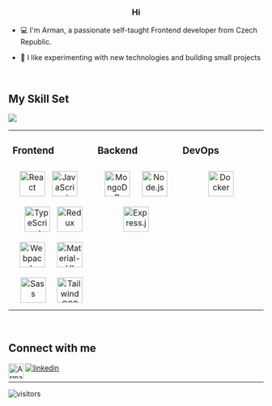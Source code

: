 <div align="center">
<!-- <img src="https://rishavanand.github.io/static/images/greetings.gif" align="center" style="width: 100%" /> -->
</div>  
  

### <div align="center">Hi </div>  
  

- 💻  I'm Arman, a passionate self-taught Frontend developer from Czech Republic. 

- 🔭 I like experimenting with new technologies and building small projects  
  
<br/>  


## My Skill Set  
<a href="https://www.codewars.com/users/armanpwnz"><img src="https://www.codewars.com/users/armanpwnz/badges/small"></a>
<table><tr><td valign="top" width="33%">



### Frontend  
<div align="center">  
<img style="margin 10px" src="https://api.iconify.design/vscode-icons:file-type-reactjs.svg" alt="React" height="50" />
<img style="margin: 10px" src="https://api.iconify.design/logos:javascript.svg" alt="JavaScript" height="50" />
<img style="margin: 10px" src="https://api.iconify.design/logos:typescript-icon.svg" alt="TypeScript" height="50" />  
<img style="margin 10px" src="https://api.iconify.design/logos:redux.svg" alt="Redux" height="50" />
<img style="margin: 10px" src="https://api.iconify.design/logos:webpack.svg" alt="Webpack" height="50" />
<img style="margin: 10px" src="https://user-images.githubusercontent.com/53177375/100646696-a427e900-333e-11eb-87f5-503de8ab1ab6.png" alt="Material-UI" height="50" />  
<img style="margin: 10px" src="https://api.iconify.design/logos:sass.svg" alt="Sass" height="50" />
<img style="margin: 8px" src="https://api.iconify.design/logos:tailwindcss-icon.svg" alt="TailwindCSS" height="50" />  


</td><td valign="top" width="33%">



### Backend  
<div align="center">  
<img style="margin: 10px" src="https://api.iconify.design/vscode-icons:file-type-mongo.svg" alt="MongoDB" height="50" />  
<img style="margin: 10px" src="https://api.iconify.design/logos:nodejs.svg" alt="Node.js" height="50" /> 
<img style="margin: 10px" src="https://api.iconify.design/logos:express.svg" alt="Express.js" height="50" />    

</td><td valign="top" width="33%">
  
### DevOps  
<div align="center">  
<img style="margin: 10px" src="https://api.iconify.design/logos:docker-icon.svg" alt="Docker" height="50" /> 
</div>
</td></tr></table>  


<br/>  


## Connect with me  
<a href="https://linkedin.com/in/armanzhumanov">
<img src="https://api.iconify.design/logos:linkedin.svg" alt=linkedin style="margin-bottom: 5px"/>
</a>
<a href="https://t.me/armasher">
 <img align="left" alt="Arman Telegram" width="30px" src="https://api.iconify.design/logos:telegram.svg" />
</a>

<br />

---------------------------------------------------------------------------------------------------------------------------------------------------------------------------------
![visitors](https://visitor-badge.glitch.me/badge?page_id=armanpwnz.armanpwnz) 

<!--
**armanpwnz/armanpwnz** is a ✨ _special_ ✨ repository because its `README.md` (this file) appears on your GitHub profile. 

- ⚡ I’m currently working in Elvoris s.r.o and I'm a member of the Russian MDN team.
- 🌎 My CV<a href="https://armanpwnz.github.io/">https://armanpwnz.github.io/</a>

Here are some ideas to get you started:

- 🔭 I’m currently working on ...
- 🌱 I’m currently learning ...
- 👯 I’m looking to collaborate on ...
- 🤔 I’m looking for help with ...
- 💬 Ask me about ...
- 📫 How to reach me: ...
- 😄 Pronouns: ...
- ⚡ Fun fact: ...
-->
